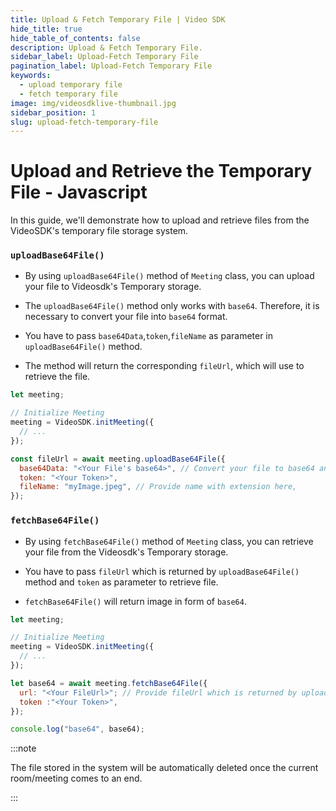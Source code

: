 ```yaml
---
title: Upload & Fetch Temporary File | Video SDK
hide_title: true
hide_table_of_contents: false
description: Upload & Fetch Temporary File.
sidebar_label: Upload-Fetch Temporary File
pagination_label: Upload-Fetch Temporary File
keywords:
  - upload temporary file
  - fetch temporary file
image: img/videosdklive-thumbnail.jpg
sidebar_position: 1
slug: upload-fetch-temporary-file
---
```


# Upload and Retrieve the Temporary File - Javascript

In this guide, we'll demonstrate how to upload and retrieve files from the VideoSDK's temporary file storage system.

### `uploadBase64File()`

- By using `uploadBase64File()` method of `Meeting` class, you can upload your file to Videosdk's Temporary storage.

- The `uploadBase64File()` method only works with `base64`. Therefore, it is necessary to convert your file into `base64` format.

- You have to pass `base64Data`,`token`,`fileName` as parameter in `uploadBase64File()` method.

- The method will return the corresponding `fileUrl`, which will use to retrieve the file.

```js
let meeting;

// Initialize Meeting
meeting = VideoSDK.initMeeting({
  // ...
});

const fileUrl = await meeting.uploadBase64File({
  base64Data: "<Your File's base64>", // Convert your file to base64 and pass here
  token: "<Your Token>",
  fileName: "myImage.jpeg", // Provide name with extension here,
});
```

### `fetchBase64File()`

- By using `fetchBase64File()` method of `Meeting` class, you can retrieve your file from the Videosdk's Temporary storage.

- You have to pass `fileUrl` which is returned by `uploadBase64File()` method and `token` as parameter to retrieve file.

- `fetchBase64File()` will return image in form of `base64`.

```js
let meeting;

// Initialize Meeting
meeting = VideoSDK.initMeeting({
  // ...
});

let base64 = await meeting.fetchBase64File({
  url: "<Your FileUrl>"; // Provide fileUrl which is returned by uploadBase64File(),
  token :"<Your Token>",
});

console.log("base64", base64);
```

:::note

The file stored in the system will be automatically deleted once the current room/meeting comes to an end.

:::
